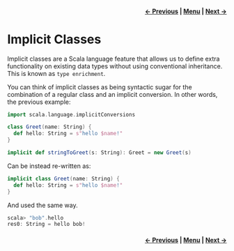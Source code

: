 <h4 align="right">
    <a href="lesson1_2_conversions.md">← Previous</a> |
    <a href="lesson1.md">Menu</a> |
    <a href="lesson1_4_nested_conversions.md">Next →</a>
</h4>

<h1>Implicit Classes</h1>

Implicit classes are a Scala language feature that allows us to define extra functionality on existing data types 
without using conventional inheritance. This is known as `type enrichment`.

You can think of implicit classes as being syntactic sugar for the combination of a regular class and an implicit 
conversion. In other words, the previous example:

```scala
import scala.language.implicitConversions

class Greet(name: String) {
  def hello: String = s"hello $name!"
}

implicit def stringToGreet(s: String): Greet = new Greet(s)
```

Can be instead re-written as:

```scala
implicit class Greet(name: String) {
  def hello: String = s"hello $name!"
}
```

And used the same way.

```scala
scala> "bob".hello
res0: String = hello bob!
```

<h4 align="right">
    <a href="lesson1_2_conversions.md">← Previous</a> |
    <a href="lesson1.md">Menu</a> |
    <a href="lesson1_4_nested_conversions.md">Next →</a>
</h4>